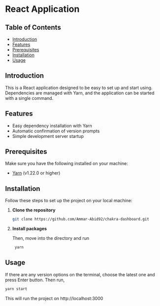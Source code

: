 # React Application

## Table of Contents

- [Introduction](#introduction)
- [Features](#features)
- [Prerequisites](#prerequisites)
- [Installation](#installation)
- [Usage](#usage)

## Introduction

This is a React application designed to be easy to set up and start using. Dependencies are managed with Yarn, and the application can be started with a single command.

## Features

- Easy dependency installation with Yarn
- Automatic confirmation of version prompts
- Simple development server startup

## Prerequisites

Make sure you have the following installed on your machine:

- [Yarn](https://yarnpkg.com/) (v1.22.0 or higher)

## Installation

Follow these steps to set up the project on your local machine:

1. **Clone the repository**

   ```sh
   git clone https://github.com/Ammar-Abid92/chakra-dashboard.git
   ```

2. **Install packages**

   Then, move into the directory and run

   ```sh
    yarn
   ```

## Usage

If there are any version options on the terminal, choose the latest one and press Enter button. Then run,

```sh
yarn start
```

This will run the project on http://localhost:3000
